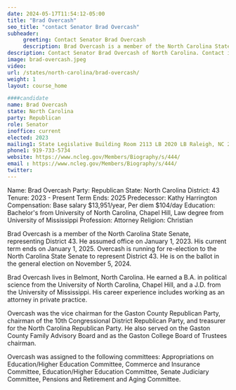 ```yaml
---
date: 2024-05-17T11:54:12-05:00
title: "Brad Overcash"
seo_title: "contact Senator Brad Overcash"
subheader:
     greeting: Contact Senator Brad Overcash
     description: Brad Overcash is a member of the North Carolina State Senate, representing District 43. He assumed office on January 1, 2023. His current term ends on January 1, 2025.
description: Contact Senator Brad Overcash of North Carolina. Contact information for Brad Overcash includes email address, phone number, and mailing address.
image: brad-overcash.jpeg
video:
url: /states/north-carolina/brad-overcash/
weight: 1
layout: course_home

####candidate
name: Brad Overcash
state: North Carolina
party: Republican
role: Senator
inoffice: current
elected: 2023
mailing1: State Legislative Building Room 2113 LB 2020 LB Raleigh, NC 27603-2808
phone1: 919-733-5734
website: https://www.ncleg.gov/Members/Biography/s/444/
email : https://www.ncleg.gov/Members/Biography/s/444/
twitter: 
---
```

Name: Brad Overcash
Party: Republican
State: North Carolina
District: 43
Tenure: 2023 - Present
Term Ends: 2025
Predecessor: Kathy Harrington
Compensation: Base salary $13,951/year, Per diem $104/day
Education: Bachelor's from University of North Carolina, Chapel Hill, Law degree from University of Mississippi
Profession: Attorney
Religion: Christian

Brad Overcash is a member of the North Carolina State Senate, representing District 43. He assumed office on January 1, 2023. His current term ends on January 1, 2025. Overcash is running for re-election to the North Carolina State Senate to represent District 43. He is on the ballot in the general election on November 5, 2024.

Brad Overcash lives in Belmont, North Carolina. He earned a B.A. in political science from the University of North Carolina, Chapel Hill, and a J.D. from the University of Mississippi. His career experience includes working as an attorney in private practice.

Overcash was the vice chairman for the Gaston County Republican Party, chairman of the 10th Congressional District Republican Party, and treasurer for the North Carolina Republican Party. He also served on the Gaston County Family Advisory Board and as the Gaston College Board of Trustees chairman.

Overcash was assigned to the following committees: Appropriations on Education/Higher Education Committee, Commerce and Insurance Committee, Education/Higher Education Committee, Senate Judiciary Committee, Pensions and Retirement and Aging Committee.

